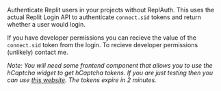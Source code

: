 Authenticate Replit users in your projects without ReplAuth. This uses the actual Replit
Login API to authenticate `connect.sid` tokens and return whether a user would login.

If you have developer permissions you can recieve the value of the `connect.sid` token
from the login. To recieve developer permissions (unlikely) contact me.

_Note: You will need some frontend component that allows you to use the hCaptcha widget
to get hCaptcha tokens. If you are just testing then you can use
[this website](https://captcha.roblockhead.repl.co/). The tokens expire in 2 minutes._
